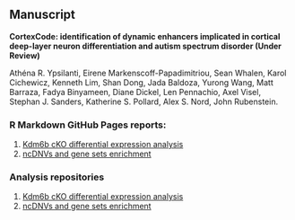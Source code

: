 ## Manuscript

 **CortexCode: identification of dynamic enhancers implicated in cortical deep-layer neuron differentiation and autism spectrum disorder (Under Review)**

Athéna R. Ypsilanti, Eirene Markenscoff-Papadimitriou, Sean Whalen, Karol Cichewicz, Kenneth Lim, Shan Dong, Jada Baldoza, Yurong Wang, Matt Barraza, Fadya Binyameen, Diane Dickel, Len Pennachio, Axel Visel, Stephan J. Sanders, Katherine S. Pollard, Alex S. Nord, John Rubenstein.   



### R Markdown GitHub Pages reports:

1. [Kdm6b cKO differential expression analysis](https://nordneurogenomicslab.github.io/CortexCode_Kdm6b_DE/)     
2. [ncDNVs and gene sets enrichment](https://nordneurogenomicslab.github.io/CortexCode_enrichment/) 

### Analysis repositories
1. [Kdm6b cKO differential expression analysis](https://github.com/NordNeurogenomicsLab/CortexCode_Kdm6b_DE/tree/main)    
2. [ncDNVs and gene sets enrichment](https://github.com/NordNeurogenomicsLab/CortexCode_enrichment/tree/main)      


